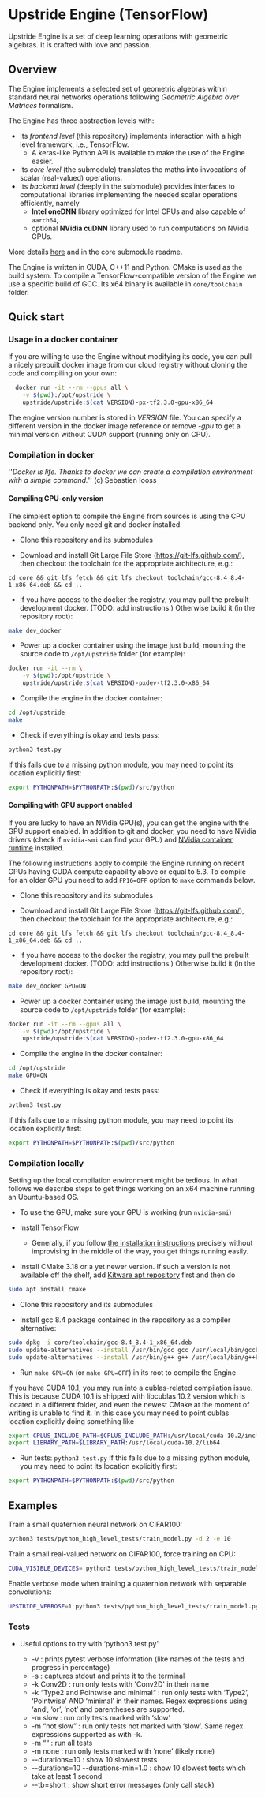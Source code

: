 # Upstride Engine (TensorFlow)
Upstride Engine is a set of deep learning operations with geometric algebras. It is crafted with love and passion.

## Overview
The Engine implements a selected set of geometric algebras within standard neural networks operations following _Geometric Algebra over Matrices_ formalism.

The Engine has three abstraction levels with:

* Its *frontend level* (this repository) implements interaction with a high level framework, i.e., TensorFlow.
  * A keras-like Python API is available to make the use of the Engine easier.
* Its *core level* (the submodule) translates the maths into invocations of scalar (real-valued) operations.
* Its *backend level* (deeply in the submodule) provides interfaces to computational libraries implementing the needed scalar operations efficiently, namely
  * **Intel oneDNN** library optimized for Intel CPUs and also capable of `aarch64`,
  * optional **NVidia cuDNN** library used to run computations on NVidia GPUs.

More details [here](https://upstride.atlassian.net/wiki/spaces/phoenix/pages/405766200/Engine+v2.0+architecture+and+designing+principles) and in the core submodule readme.

The Engine is written in CUDA, C++11 and Python. CMake is used as the build system. To compile a TensorFlow-compatible version of the Engine we use a specific build of GCC. Its x64 binary is available in `core/toolchain` folder.

## Quick start

### Usage in a docker container
If you are willing to use the Engine without modifying its code, you can pull a nicely prebuilt docker image from our cloud registry without cloning the code and compiling on your own:
```bash
  docker run -it --rm --gpus all \
    -v $(pwd):/opt/upstride \
    upstride/upstride:$(cat VERSION)-px-tf2.3.0-gpu-x86_64
```
The engine version number is stored in *VERSION* file. You can specify a different version in the docker image reference or remove *-gpu* to get a minimal version without CUDA support (running only on CPU).

### Compilation in docker
''_Docker is life. Thanks to docker we can create a compilation environment with a simple command._'' (c) Sebastien Iooss

#### Compiling CPU-only version
The simplest option to compile the Engine from sources is using the CPU backend only. You only need git and docker installed.

- Clone this repository and its submodules

- Download and install Git Large File Store (https://git-lfs.github.com/), then checkout the toolchain for the appropriate architecture, e.g.:
```
cd core && git lfs fetch && git lfs checkout toolchain/gcc-8.4_8.4-1_x86_64.deb && cd ..
```

- If you have access to the docker the registry, you may pull the prebuilt development docker. (TODO: add instructions.) Otherwise build it (in the repository root):
```bash
make dev_docker
```

- Power up a docker container using the image just build, mounting the source code to `/opt/upstride` folder (for example):
```bash
docker run -it --rm \
    -v $(pwd):/opt/upstride \
    upstride/upstride:$(cat VERSION)-pxdev-tf2.3.0-x86_64
```

- Compile the engine in the docker container:
```bash
cd /opt/upstride
make
```

- Check if everything is okay and tests pass:
```bash
python3 test.py
```
  If this fails due to a missing python module, you may need to point its location explicitly first:

```bash
export PYTHONPATH=$PYTHONPATH:$(pwd)/src/python
```

#### Compiling with GPU support enabled
If you are lucky to have an NVidia GPU(s), you can get the engine with the GPU support enabled. In addition to git and docker, you need to have NVidia drivers (check if `nvidia-smi` can find your GPU) and [NVidia container runtime](https://github.com/NVIDIA/nvidia-container-runtime#installation) installed.

The following instructions apply to compile the Engine running on recent GPUs having CUDA compute capability above or equal to 5.3. To compile for an older GPU you need to add `FP16=OFF` option to `make` commands below.

- Clone this repository and its submodules

- Download and install Git Large File Store (https://git-lfs.github.com/), then checkout the toolchain for the appropriate architecture, e.g.:
```
cd core && git lfs fetch && git lfs checkout toolchain/gcc-8.4_8.4-1_x86_64.deb && cd ..
```

- If you have access to the docker the registry, you may pull the prebuilt development docker. (TODO: add instructions.) Otherwise build it (in the repository root):
```bash
make dev_docker GPU=ON
```

- Power up a docker container using the image just build, mounting the source code to `/opt/upstride` folder (for example):
```bash
docker run -it --rm --gpus all \
    -v $(pwd):/opt/upstride \
    upstride/upstride:$(cat VERSION)-pxdev-tf2.3.0-gpu-x86_64
```

- Compile the engine in the docker container:
```bash
cd /opt/upstride
make GPU=ON
```

- Check if everything is okay and tests pass:
```bash
python3 test.py
```

  If this fails due to a missing python module, you may need to point its location explicitly first:
```bash
export PYTHONPATH=$PYTHONPATH:$(pwd)/src/python
```

### Compilation locally
Setting up the local compilation environment might be tedious. In what follows we describe steps to get things working on an x64 machine running an Ubuntu-based OS.

- To use the GPU, make sure your GPU is working (run `nvidia-smi`)
- Install TensorFlow
  - Generally, if you follow [the installation instructions](https://www.tensorflow.org/install/gpu#linux_setup) precisely without improvising in the middle of the way, you get things running easily.

- Install CMake 3.18 or a yet newer version. If such a version is not available off the shelf, add [Kitware apt repository](https://apt.kitware.com/) first and then do
```bash
sudo apt install cmake
```

- Clone this repository and its submodules

- Install gcc 8.4 package contained in the repository as a compiler alternative:
```bash
sudo dpkg -i core/toolchain/gcc-8.4_8.4-1_x86_64.deb
sudo update-alternatives --install /usr/bin/gcc gcc /usr/local/bin/gcc8.4  100
sudo update-alternatives --install /usr/bin/g++ g++ /usr/local/bin/g++8.4  100
```

- Run `make GPU=ON` (or `make GPU=OFF`) in its root to compile the Engine

If you have CUDA 10.1, you may run into a cublas-related compilation issue. This is because CUDA 10.1 is shipped with libcublas 10.2 version which is located in a different folder, and even the newest CMake at the moment of writing is unable to find it. In this case you may need to point cublas location explicitly doing something like
```bash
export CPLUS_INCLUDE_PATH=$CPLUS_INCLUDE_PATH:/usr/local/cuda-10.2/include
export LIBRARY_PATH=$LIBRARY_PATH:/usr/local/cuda-10.2/lib64
```

- Run tests: `python3 test.py`
  If this fails due to a missing python module, you may need to point its location explicitly first:

```bash
export PYTHONPATH=$PYTHONPATH:$(pwd)/src/python
```


## Examples
Train a small quaternion neural network on CIFAR100:
```bash
python3 tests/python_high_level_tests/train_model.py -d 2 -e 10
```

Train a small real-valued network on CIFAR100, force training on CPU:
```bash
CUDA_VISIBLE_DEVICES= python3 tests/python_high_level_tests/train_model.py -d 0 -e 10
```

Enable verbose mode when training a quaternion network with separable convolutions:
```bash
UPSTRIDE_VERBOSE=1 python3 tests/python_high_level_tests/train_model.py -m model_separable_conv -d 2 -e 10
```

### Tests

- Useful options to try with ‘python3 test.py’:

  - -v : prints pytest verbose information (like names of the tests and progress in percentage)
  - -s : captures stdout and prints it to the terminal
  - -k Conv2D : run only tests with 'Conv2D' in their name
  - -k “Type2 and Pointwise and minimal“ : run only tests with ‘Type2’, ‘Pointwise’ AND ‘minimal’ in their names. Regex expressions using ‘and’, ‘or’, ‘not’ and parentheses are supported.
  - -m slow : run only tests marked with ‘slow’
  - -m “not slow” : run only tests not marked with ‘slow’. Same regex expressions supported as with -k.
  - -m ““ : run all tests
  - -m none : run only tests marked with ‘none’ (likely none)
  - --durations=10 : show 10 slowest tests
  - --durations=10 --durations-min=1.0 : show 10 slowest tests which take at least 1 second
  - --tb=short : show short error messages (only call stack)